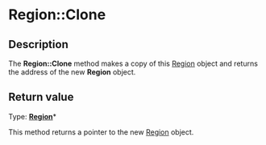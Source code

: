# Region::Clone

## Description

The **Region::Clone** method makes a copy of this
[Region](https://learn.microsoft.com/windows/desktop/api/gdiplusheaders/nl-gdiplusheaders-region) object and returns the address of the new
**Region** object.

## Return value

Type: **[Region](https://learn.microsoft.com/windows/desktop/api/gdiplusheaders/nl-gdiplusheaders-region)***

This method returns a pointer to the new
[Region](https://learn.microsoft.com/windows/desktop/api/gdiplusheaders/nl-gdiplusheaders-region) object.